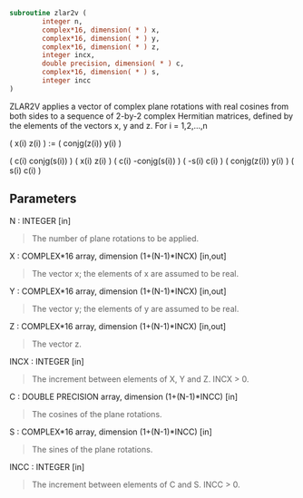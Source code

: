```fortran
subroutine zlar2v (
        integer n,
        complex*16, dimension( * ) x,
        complex*16, dimension( * ) y,
        complex*16, dimension( * ) z,
        integer incx,
        double precision, dimension( * ) c,
        complex*16, dimension( * ) s,
        integer incc
)
```

ZLAR2V applies a vector of complex plane rotations with real cosines
from both sides to a sequence of 2-by-2 complex Hermitian matrices,
defined by the elements of the vectors x, y and z. For i = 1,2,...,n

(       x(i)  z(i) ) :=
( conjg(z(i)) y(i) )

(  c(i) conjg(s(i)) ) (       x(i)  z(i) ) ( c(i) -conjg(s(i)) )
( -s(i)       c(i)  ) ( conjg(z(i)) y(i) ) ( s(i)        c(i)  )

## Parameters
N : INTEGER [in]
> The number of plane rotations to be applied.

X : COMPLEX\*16 array, dimension (1+(N-1)\*INCX) [in,out]
> The vector x; the elements of x are assumed to be real.

Y : COMPLEX\*16 array, dimension (1+(N-1)\*INCX) [in,out]
> The vector y; the elements of y are assumed to be real.

Z : COMPLEX\*16 array, dimension (1+(N-1)\*INCX) [in,out]
> The vector z.

INCX : INTEGER [in]
> The increment between elements of X, Y and Z. INCX > 0.

C : DOUBLE PRECISION array, dimension (1+(N-1)\*INCC) [in]
> The cosines of the plane rotations.

S : COMPLEX\*16 array, dimension (1+(N-1)\*INCC) [in]
> The sines of the plane rotations.

INCC : INTEGER [in]
> The increment between elements of C and S. INCC > 0.
